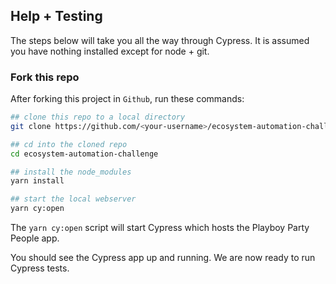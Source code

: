 ## Help + Testing

The steps below will take you all the way through Cypress. It is assumed you have nothing installed except for node + git.

### Fork this repo

After forking this project in `Github`, run these commands:

```bash
## clone this repo to a local directory
git clone https://github.com/<your-username>/ecosystem-automation-challenge.git

## cd into the cloned repo
cd ecosystem-automation-challenge

## install the node_modules
yarn install

## start the local webserver
yarn cy:open
```

The `yarn cy:open` script will start Cypress which hosts the Playboy Party People app.

You should see the Cypress app up and running. We are now ready to run Cypress tests.
